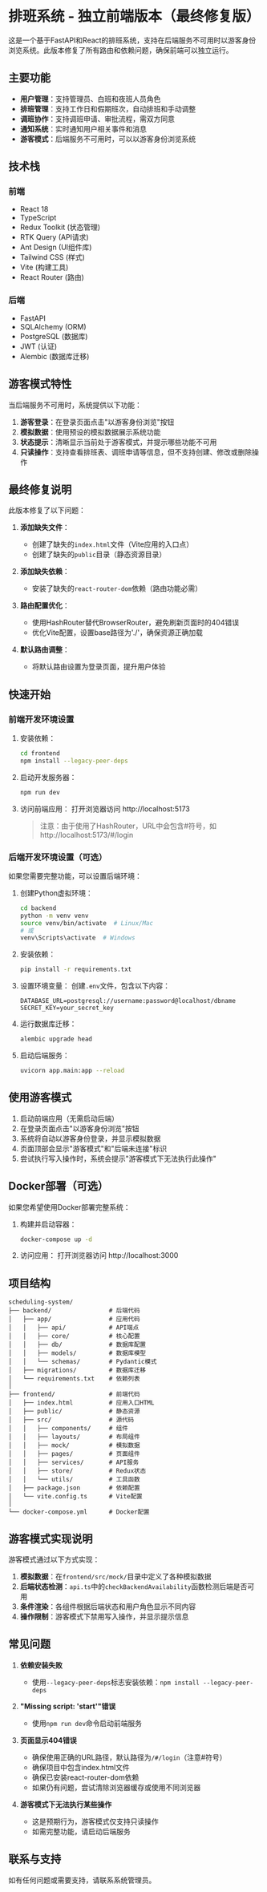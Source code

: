 # 排班系统 - 独立前端版本（最终修复版）

这是一个基于FastAPI和React的排班系统，支持在后端服务不可用时以游客身份浏览系统。此版本修复了所有路由和依赖问题，确保前端可以独立运行。

## 主要功能

- **用户管理**：支持管理员、白班和夜班人员角色
- **排班管理**：支持工作日和假期班次，自动排班和手动调整
- **调班协作**：支持调班申请、审批流程，需双方同意
- **通知系统**：实时通知用户相关事件和消息
- **游客模式**：后端服务不可用时，可以以游客身份浏览系统

## 技术栈

### 前端
- React 18
- TypeScript
- Redux Toolkit (状态管理)
- RTK Query (API请求)
- Ant Design (UI组件库)
- Tailwind CSS (样式)
- Vite (构建工具)
- React Router (路由)

### 后端
- FastAPI
- SQLAlchemy (ORM)
- PostgreSQL (数据库)
- JWT (认证)
- Alembic (数据库迁移)

## 游客模式特性

当后端服务不可用时，系统提供以下功能：

1. **游客登录**：在登录页面点击"以游客身份浏览"按钮
2. **模拟数据**：使用预设的模拟数据展示系统功能
3. **状态提示**：清晰显示当前处于游客模式，并提示哪些功能不可用
4. **只读操作**：支持查看排班表、调班申请等信息，但不支持创建、修改或删除操作

## 最终修复说明

此版本修复了以下问题：

1. **添加缺失文件**：
   - 创建了缺失的`index.html`文件（Vite应用的入口点）
   - 创建了缺失的`public`目录（静态资源目录）

2. **添加缺失依赖**：
   - 安装了缺失的`react-router-dom`依赖（路由功能必需）

3. **路由配置优化**：
   - 使用HashRouter替代BrowserRouter，避免刷新页面时的404错误
   - 优化Vite配置，设置base路径为'./'，确保资源正确加载

4. **默认路由调整**：
   - 将默认路由设置为登录页面，提升用户体验

## 快速开始

### 前端开发环境设置

1. 安装依赖：
   ```bash
   cd frontend
   npm install --legacy-peer-deps
   ```

2. 启动开发服务器：
   ```bash
   npm run dev
   ```

3. 访问前端应用：
   打开浏览器访问 http://localhost:5173
   
   > 注意：由于使用了HashRouter，URL中会包含#符号，如http://localhost:5173/#/login

### 后端开发环境设置（可选）

如果您需要完整功能，可以设置后端环境：

1. 创建Python虚拟环境：
   ```bash
   cd backend
   python -m venv venv
   source venv/bin/activate  # Linux/Mac
   # 或
   venv\Scripts\activate  # Windows
   ```

2. 安装依赖：
   ```bash
   pip install -r requirements.txt
   ```

3. 设置环境变量：
   创建`.env`文件，包含以下内容：
   ```
   DATABASE_URL=postgresql://username:password@localhost/dbname
   SECRET_KEY=your_secret_key
   ```

4. 运行数据库迁移：
   ```bash
   alembic upgrade head
   ```

5. 启动后端服务：
   ```bash
   uvicorn app.main:app --reload
   ```

## 使用游客模式

1. 启动前端应用（无需启动后端）
2. 在登录页面点击"以游客身份浏览"按钮
3. 系统将自动以游客身份登录，并显示模拟数据
4. 页面顶部会显示"游客模式"和"后端未连接"标识
5. 尝试执行写入操作时，系统会提示"游客模式下无法执行此操作"

## Docker部署（可选）

如果您希望使用Docker部署完整系统：

1. 构建并启动容器：
   ```bash
   docker-compose up -d
   ```

2. 访问应用：
   打开浏览器访问 http://localhost:3000

## 项目结构

```
scheduling-system/
├── backend/                # 后端代码
│   ├── app/                # 应用代码
│   │   ├── api/            # API端点
│   │   ├── core/           # 核心配置
│   │   ├── db/             # 数据库配置
│   │   ├── models/         # 数据库模型
│   │   └── schemas/        # Pydantic模式
│   ├── migrations/         # 数据库迁移
│   └── requirements.txt    # 依赖列表
│
├── frontend/               # 前端代码
│   ├── index.html          # 应用入口HTML
│   ├── public/             # 静态资源
│   ├── src/                # 源代码
│   │   ├── components/     # 组件
│   │   ├── layouts/        # 布局组件
│   │   ├── mock/           # 模拟数据
│   │   ├── pages/          # 页面组件
│   │   ├── services/       # API服务
│   │   ├── store/          # Redux状态
│   │   └── utils/          # 工具函数
│   ├── package.json        # 依赖配置
│   └── vite.config.ts      # Vite配置
│
└── docker-compose.yml      # Docker配置
```

## 游客模式实现说明

游客模式通过以下方式实现：

1. **模拟数据**：在`frontend/src/mock/`目录中定义了各种模拟数据
2. **后端状态检测**：`api.ts`中的`checkBackendAvailability`函数检测后端是否可用
3. **条件渲染**：各组件根据后端状态和用户角色显示不同内容
4. **操作限制**：游客模式下禁用写入操作，并显示提示信息

## 常见问题

1. **依赖安装失败**
   - 使用`--legacy-peer-deps`标志安装依赖：`npm install --legacy-peer-deps`

2. **"Missing script: 'start'"错误**
   - 使用`npm run dev`命令启动前端服务

3. **页面显示404错误**
   - 确保使用正确的URL路径，默认路径为`/#/login`（注意#符号）
   - 确保项目中包含index.html文件
   - 确保已安装react-router-dom依赖
   - 如果仍有问题，尝试清除浏览器缓存或使用不同浏览器

4. **游客模式下无法执行某些操作**
   - 这是预期行为，游客模式仅支持只读操作
   - 如需完整功能，请启动后端服务

## 联系与支持

如有任何问题或需要支持，请联系系统管理员。
